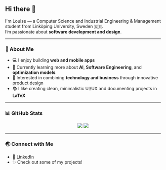 ## Hi there 👋

I'm Louise — a Computer Science and Industrial Engineering & Management student from Linköping University, Sweden 🇸🇪.  
I’m passionate about **software development and design**.  

---

### 🧠 About Me
- 💻 I enjoy building **web and mobile apps**
- 🌱 Currently learning more about **AI**, **Software Engineering**, and **optimization models**
- 🧩 Interested in combining **technology and business** through innovative product design
- 📚 I like creating clean, minimalistic UI/UX and documenting projects in **LaTeX**

---

### 📊 GitHub Stats
<p align="center">
  <img src="https://github-readme-stats.vercel.app/api?username=llojjs&show_icons=true&theme=tokyonight" />
  <img src="https://github-readme-stats.vercel.app/api/top-langs/?username=llojjs&layout=compact&theme=tokyonight" />
</p>

---

### 🌏 Connect with Me
- 💼 [LinkedIn](https://www.linkedin.com/in/louiseeriksson99/) 
- ✨ Check out some of my projects!
